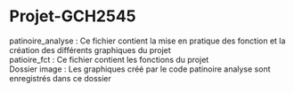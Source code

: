 # Projet-GCH2545

patinoire_analyse :  Ce fichier contient la mise en pratique des fonction et la création des différents graphiques du projet  <br />
patioire_fct : Ce fichier contient les fonctions du projet  <br />
Dossier image : Les graphiques créé par le code patinoire analyse sont enregistrés dans ce dossier  <br />
